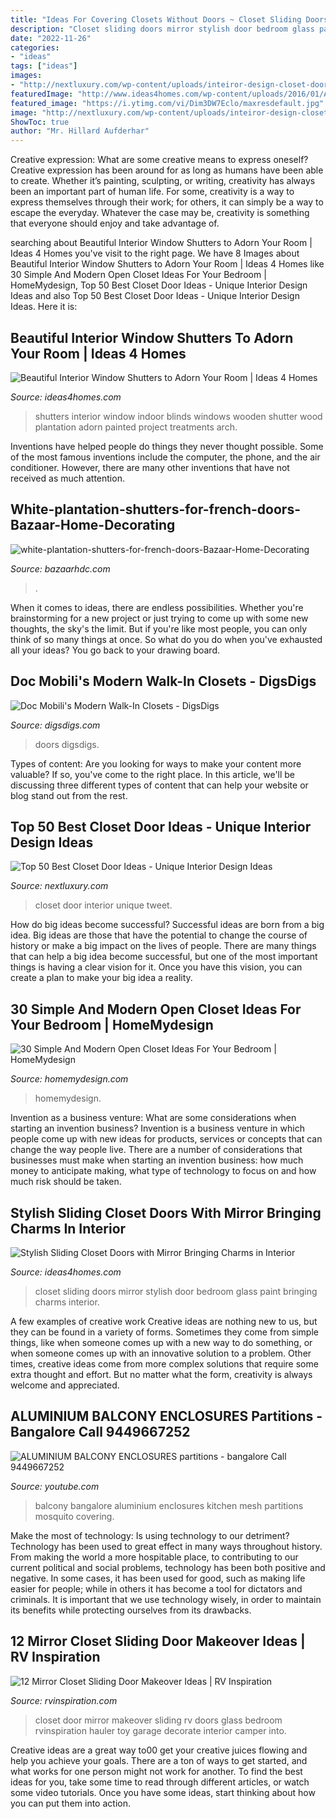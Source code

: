 ```yaml
---
title: "Ideas For Covering Closets Without Doors ~ Closet Sliding Doors Mirror Stylish Door Bedroom Glass Paint Bringing Charms Interior"
description: "Closet sliding doors mirror stylish door bedroom glass paint bringing charms interior"
date: "2022-11-26"
categories:
- "ideas"
tags: ["ideas"]
images:
- "http://nextluxury.com/wp-content/uploads/inteiror-design-closet-door-ideas.jpg"
featuredImage: "http://www.ideas4homes.com/wp-content/uploads/2016/01/Awesome-Picture-Sliding-Closet-Doors-with-Glass-Material-close-Large-White-Wall-Paint-1024x768.jpg"
featured_image: "https://i.ytimg.com/vi/Dim3DW7Eclo/maxresdefault.jpg"
image: "http://nextluxury.com/wp-content/uploads/inteiror-design-closet-door-ideas.jpg"
ShowToc: true
author: "Mr. Hillard Aufderhar"
---
```



Creative expression: What are some creative means to express oneself?
Creative expression has been around for as long as humans have been able to create. Whether it’s painting, sculpting, or writing, creativity has always been an important part of human life. For some, creativity is a way to express themselves through their work; for others, it can simply be a way to escape the everyday. Whatever the case may be, creativity is something that everyone should enjoy and take advantage of.

	

		
searching about Beautiful Interior Window Shutters to Adorn Your Room | Ideas 4 Homes you've visit to the right page. We have 8 Images about Beautiful Interior Window Shutters to Adorn Your Room | Ideas 4 Homes like 30 Simple And Modern Open Closet Ideas For Your Bedroom | HomeMydesign, Top 50 Best Closet Door Ideas - Unique Interior Design Ideas and also Top 50 Best Closet Door Ideas - Unique Interior Design Ideas. Here it is:
		
    
## Beautiful Interior Window Shutters To Adorn Your Room | Ideas 4 Homes

<img loading=lazy src="http://www.ideas4homes.com/wp-content/uploads/2015/09/Absorbing-Blue-Design-Interior-Window-Shutters-Installation-Apropos-to-Bright-Painted-Wall-Ideas.jpg" onerror="this.onerror=null;this.src='https://tse3.mm.bing.net/th?id=OIP.d6z9RnS7eR6ZjSZlbQnILgHaLG&amp;pid=15.1';" alt="Beautiful Interior Window Shutters to Adorn Your Room | Ideas 4 Homes">

_Source: ideas4homes.com_

>shutters interior window indoor blinds windows wooden shutter wood plantation adorn painted project treatments arch. 

	

Inventions have helped people do things they never thought possible. Some of the most famous inventions include the computer, the phone, and the air conditioner. However, there are many other inventions that have not received as much attention.

    
## White-plantation-shutters-for-french-doors-Bazaar-Home-Decorating

<img loading=lazy src="https://www.bazaarhdc.com/wp-content/uploads/2019/08/white-plantation-shutters-for-french-doors-Bazaar-Home-Decorating.png" onerror="this.onerror=null;this.src='https://tse3.mm.bing.net/th?id=OIP.uJGN85HPRNk0WEP8m9yEYwHaGQ&amp;pid=15.1';" alt="white-plantation-shutters-for-french-doors-Bazaar-Home-Decorating">

_Source: bazaarhdc.com_

>. 

	

When it comes to ideas, there are endless possibilities. Whether you're brainstorming for a new project or just trying to come up with some new thoughts, the sky's the limit. But if you're like most people, you can only think of so many things at once. So what do you do when you've exhausted all your ideas? You go back to your drawing board.

    
## Doc Mobili&#039;s Modern Walk-In Closets - DigsDigs

<img loading=lazy src="https://www.digsdigs.com/photos/doc-mobili-walk-in-closet-with-glass-doors-2-554x415.jpg" onerror="this.onerror=null;this.src='https://tse2.mm.bing.net/th?id=OIP.gN0RbecJB3p9BH_oaOvq0wHaFj&amp;pid=15.1';" alt="Doc Mobili&#039;s Modern Walk-In Closets - DigsDigs">

_Source: digsdigs.com_

>doors digsdigs. 

	

Types of content:
Are you looking for ways to make your content more valuable? If so, you've come to the right place. In this article, we'll be discussing three different types of content that can help your website or blog stand out from the rest.

    
## Top 50 Best Closet Door Ideas - Unique Interior Design Ideas

<img loading=lazy src="http://nextluxury.com/wp-content/uploads/inteiror-design-closet-door-ideas.jpg" onerror="this.onerror=null;this.src='https://tse1.mm.bing.net/th?id=OIP.8EbVZijtfeta3CdfIrEVRgAAAA&amp;pid=15.1';" alt="Top 50 Best Closet Door Ideas - Unique Interior Design Ideas">

_Source: nextluxury.com_

>closet door interior unique tweet. 

	

How do big ideas become successful?
Successful ideas are born from a big idea. Big ideas are those that have the potential to change the course of history or make a big impact on the lives of people. There are many things that can help a big idea become successful, but one of the most important things is having a clear vision for it. Once you have this vision, you can create a plan to make your big idea a reality.

    
## 30 Simple And Modern Open Closet Ideas For Your Bedroom | HomeMydesign

<img loading=lazy src="http://homemydesign.com/wp-content/uploads/2019/08/pretty-open-closet-design-with-curtains.jpg" onerror="this.onerror=null;this.src='https://tse4.mm.bing.net/th?id=OIP.XLWoqZOirbhEtYuGCUP9kgHaJ4&amp;pid=15.1';" alt="30 Simple And Modern Open Closet Ideas For Your Bedroom | HomeMydesign">

_Source: homemydesign.com_

>homemydesign. 

	

Invention as a business venture: What are some considerations when starting an invention business?
Invention is a business venture in which people come up with new ideas for products, services or concepts that can change the way people live. There are a number of considerations that businesses must make when starting an invention business: how much money to anticipate making, what type of technology to focus on and how much risk should be taken.

    
## Stylish Sliding Closet Doors With Mirror Bringing Charms In Interior

<img loading=lazy src="http://www.ideas4homes.com/wp-content/uploads/2016/01/Awesome-Picture-Sliding-Closet-Doors-with-Glass-Material-close-Large-White-Wall-Paint-1024x768.jpg" onerror="this.onerror=null;this.src='https://tse2.mm.bing.net/th?id=OIP.F2zi9Dirf69FAvhQY9HexAHaFj&amp;pid=15.1';" alt="Stylish Sliding Closet Doors with Mirror Bringing Charms in Interior">

_Source: ideas4homes.com_

>closet sliding doors mirror stylish door bedroom glass paint bringing charms interior. 

	

A few examples of creative work
Creative ideas are nothing new to us, but they can be found in a variety of forms. Sometimes they come from simple things, like when someone comes up with a new way to do something, or when someone comes up with an innovative solution to a problem. Other times, creative ideas come from more complex solutions that require some extra thought and effort. But no matter what the form, creativity is always welcome and appreciated.

    
## ALUMINIUM BALCONY ENCLOSURES Partitions - Bangalore Call 9449667252

<img loading=lazy src="https://i.ytimg.com/vi/Dim3DW7Eclo/maxresdefault.jpg" onerror="this.onerror=null;this.src='https://tse4.mm.bing.net/th?id=OIP.njdRhDHuflsAV2OmvkD8EwHaEK&amp;pid=15.1';" alt="ALUMINIUM BALCONY ENCLOSURES partitions - bangalore Call 9449667252">

_Source: youtube.com_

>balcony bangalore aluminium enclosures kitchen mesh partitions mosquito covering. 

	

Make the most of technology: Is using technology to our detriment?
Technology has been used to great effect in many ways throughout history. From making the world a more hospitable place, to contributing to our current political and social problems, technology has been both positive and negative. In some cases, it has been used for good, such as making life easier for people; while in others it has become a tool for dictators and criminals. It is important that we use technology wisely, in order to maintain its benefits while protecting ourselves from its drawbacks.

    
## 12 Mirror Closet Sliding Door Makeover Ideas | RV Inspiration

<img loading=lazy src="https://i1.wp.com/rvinspiration.com/wp-content/uploads/2017/10/Mirror-Closet-Door-Makeover-Ideas.png?fit=1050%2C600&amp;ssl=1" onerror="this.onerror=null;this.src='https://tse3.mm.bing.net/th?id=OIP.1GxMVy8LJD62EyHHDtut2AHaEO&amp;pid=15.1';" alt="12 Mirror Closet Sliding Door Makeover Ideas | RV Inspiration">

_Source: rvinspiration.com_

>closet door mirror makeover sliding rv doors glass bedroom rvinspiration hauler toy garage decorate interior camper into. 

	

Creative ideas are a great way to00 get your creative juices flowing and help you achieve your goals. There are a ton of ways to get started, and what works for one person might not work for another. To find the best ideas for you, take some time to read through different articles, or watch some video tutorials. Once you have some ideas, start thinking about how you can put them into action.


